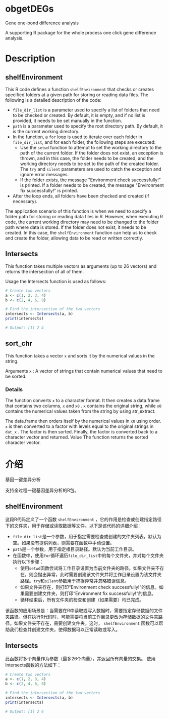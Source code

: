 # obgetDEGs

Gene one-bond difference analysis

A supporting R package for the whole process one click gene difference analysis.

# Description

## shelfEnvironment

This R code defines a function `shelfEnvironment` that checks or creates specified folders at a given path for storing or reading data files. The following is a detailed description of the code:

*   `file_dir_list` is a parameter used to specify a list of folders that need to be checked or created. By default, it is empty, and if no list is provided, it needs to be set manually in the function.
*   `path` is a parameter used to specify the root directory path. By default, it is the current working directory.
*   In the function, a `for` loop is used to iterate over each folder in `file_dir_list`, and for each folder, the following steps are executed:
    -   Use the `setwd` function to attempt to set the working directory to the path of the current folder. If the folder does not exist, an exception is thrown, and in this case, the folder needs to be created, and the working directory needs to be set to the path of the created folder. The `try` and `silent` parameters are used to catch the exception and ignore error messages.
    -   If the folder exists, the message "Environment check successfully!" is printed. If a folder needs to be created, the message "Environment fix successfully!" is printed.
*   After the loop ends, all folders have been checked and created (if necessary).

The application scenario of this function is when we need to specify a folder path for storing or reading data files in R. However, when executing R code, the current working directory may need to be changed to the folder path where data is stored. If the folder does not exist, it needs to be created. In this case, the `shelfEnvironment` function can help us to check and create the folder, allowing data to be read or written correctly.

## Intersects

This function takes multiple vectors as arguments (up to 26 vectors) and returns the intersection of all of them.

Usage the Intersects function is used as follows:

```R
# Create two vectors
a <- c(1, 2, 3, 4)
b <- c(2, 4, 6, 8)

# Find the intersection of the two vectors
intersects <- Intersects(a, b)
print(intersects)

# Output: [1] 2 4

```

## sort_chr

This function takes a vector `x` and sorts it by the numerical values in the string.

Arguments `x` : A vector of strings that contain numerical values that need to be sorted.

### Details

The function converts `x` to a character format.
It then creates a data.frame that contains two columns, `x` and `x0` . `x` contains the original string, while `x0` contains the numerical values taken from the string by using str_extract.

The data.frame then orders itself by the numerical values in `x0` using order. `x` is then converted to a factor with levels equal to the original strings in `dat_x` .
The factor is then sorted.
Finally, the factor is converted back to a character vector and returned.
Value
The function returns the sorted character vector.

# 介绍

基因一键差异分析

支持全过程一键基因差异分析的R包。

## shelfEnvironment

这段R代码定义了一个函数 `shelfEnvironment` ，它的作用是检查或创建指定路径下的文件夹，用于存储或读取数据等文件。以下是该代码的详细介绍：

*   `file_dir_list`是一个参数，用于指定需要检查或创建的文件夹列表，默认为空。如果没有提供列表，则需要在函数中手动设置。
*   `path`是一个参数，用于指定根目录路径。默认为当前工作目录。
*   在函数中，使用`for`循环遍历`file_dir_list`中的每个文件夹，并对每个文件夹执行以下步骤：
    -   使用`setwd`函数尝试将工作目录设置为当前文件夹的路径。如果文件夹不存在，则会抛出异常，此时需要创建该文件夹并将工作目录设置为该文件夹路径。`try`和`silent`参数用于捕捉异常并忽略错误信息。
    -   如果文件夹存在，则打印“Environment check successfully!”的信息。如果需要创建文件夹，则打印“Environment fix successfully!”的信息。
    -   循环结束后，所有文件夹的检查和创建（如果需要）均已完成。

该函数的应用场景是：当需要在R中读取或写入数据时，需要指定存储数据的文件夹路径。但在执行R代码时，可能需要将当前工作目录更改为存储数据的文件夹路径。如果文件夹不存在，需要创建文件夹。这时， `shelfEnvironment` 函数可以帮助我们检查并创建文件夹，使得数据可以正常读取或写入。

## Intersects

此函数将多个向量作为参数（最多26个向量），并返回所有向量的交集。
使用Intersects函数的方法如下：

```R
# Create two vectors
a <- c(1, 2, 3, 4)
b <- c(2, 4, 6, 8)

# Find the intersection of the two vectors
intersects <- Intersects(a, b)
print(intersects)

# Output: [1] 2 4

```
